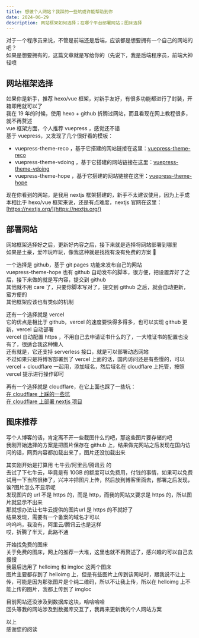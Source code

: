 ```yaml
---
title: 想做个人网站？我踩的一些坑或许能帮助到你
date: 2024-06-29
description: 网站框架如何选择；在哪个平台部署网站；图床选择
---
```


对于一个程序员来说，不管是前端还是后端，应该都是想要拥有一个自己的网站的吧？   
如果是想要拥有的，这篇文章就是写给你的（先说下，我是后端程序员，前端大神轻喷

## 网站框架选择

如果你是新手，推荐 hexo/vue 框架，对新手友好，有很多功能都进行了封装，开箱即用就可以了   
我在 19 年的时候，使用 hexo + github 折腾过网站，而且看现在网上教程很多，就不再赘述   
vue 框架方面，个人推荐 vuepress ，感觉还不错   
基于 vuepress，又发现了几个很好看的模板：   
- vuepress-theme-reco ，基于它搭建的网站链接在这里：[vuepress-theme-reco](https://theme-reco.vuejs.press/docs/others/examples)   
- vuepress-theme-vdoing ，基于它搭建的网站链接在这里：[vuepress-theme-vdoing](https://doc.xugaoyi.com/pages/5d571c/)   
- vuepress-theme-hope ，基于它搭建的网站链接在这里：[vuepress-theme-hope](https://theme-hope.vuejs.press/zh/demo/projects.html)

现在你看到的网站，是我用 nextjs 框架搭建的，新手不太建议使用，因为上手成本相比于 hexo/vue 框架来说，还是有点难度，nextjs 官网在这里：[https://nextjs.org/](https://nextjs.org/)

## 部署网站

网站框架选择好之后，更新好内容之后，接下来就是选择将网站部署到哪里   
如果是土豪，爱咋玩咋玩，像我这种就是找找有没有免费的方案 🤣

一个选择是 github，基于 git pages 功能来发布自己的网站   
vuepress-theme-hope 也有 github 自动发布的脚本，很方便，把设置弄好了之后，接下来做的就是写内容，提交到 github   
其他就不用 care 了，只要你脚本写对了，提交到 github 之后，就会自动更新，蛮方便的   
其他框架应该也有类似的机制

还有一个选择就是 vercel   
它的优点是相比于 github，vercel 的速度要快得多得多，也可以实现 github 更新，vercel 自动部署   
vercel 自动配置 https ，不用自己去申请证书什么的了，一大堆证书的配置也没有了，很适合我这种懒人   
还有就是，它还支持 serverless 接口，就是可以部署动态网站   
不过如果只是将博客部署到了 vercel 上面的话，国内访问还是有些慢的，可以 vercel + cloudflare 一起用，添加域名，然后域名在 cloudflare 上托管，按照 vercel 提示进行操作即可

再有一个选择就是 cloudflare，在它上面也踩了一些坑：   
[在 cloudflare 上踩的一些坑](https://lulubiu.com/blog/cloudflare-some-error)   
[在 cloudflare 上部署 nextjs 项目](https://lulubiu.com/blog/deploy-nextjs-on-cloudflare)

## 图床推荐

写个人博客的话，肯定离不开一些截图什么的吧，那这些图片要存储的吧   
我刚开始选择的方案是把图片保存在 github 上，结果做完网站之后发现在国内访问的话，网页内容都加载出来了，图片还没加载出来   

其实刚开始是打算用 七牛云/阿里云/腾讯云 的   
去试了下七牛云，毕竟是有 10GB 的额度可以免费用，付钱的事情，如果可以免费试用一下当然很棒了，兴冲冲把图片上传，然后放到博客里面去，部署之后发现，诶?图片怎么不显示呢   
发现图片的 url 不是 https 的，而是 http，而我的网站又要求是 https 的，所以图片就显示不出来   
那就想办法让七牛云提供的图片url 是 https 的不就好了   
结果发现，需要有一个备案的域名才可以   
呜呜呜，我没有，阿里云/腾讯云也是这样   
哎，折腾了半天，此路不通

开始找免费的图床   
关于免费的图床，网上的推荐一大堆，这里也就不再赘述了，感兴趣的可以自己去搜搜   
我最后选用了 helloimg 和 imgloc 这两个图床   
图片主要都存到了 helloimg 上，但是有些图片上传到该网站时，跟我说不让上传，可能是因为那张图片是个纯二维码，所以不让我上传，所以在 helloimg 上不能上传的图片，我都上传到了 imgloc   

目前网站还没涉及到数据库这块，哈哈哈哈   
回头等我的网站涉及到数据库交互了，我再来更新我的个人网站方案

以上   
感谢您的阅读